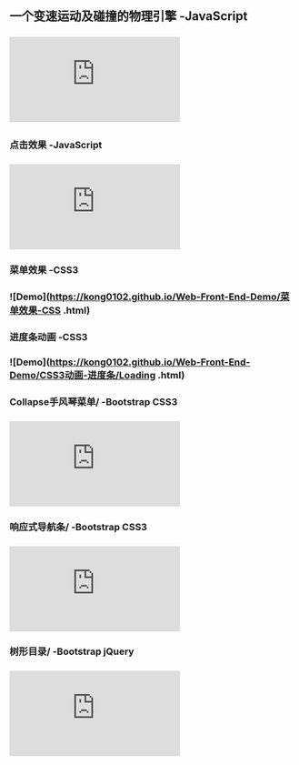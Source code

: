 ## 一个变速运动及碰撞的物理引擎 -JavaScript
### ![Demo](https://kong0102.github.io/Web-Front-End-Demo/变速运动物理模拟引擎-JavaScript/变速运动及碰撞物理引擎.html)  

### 点击效果 -JavaScript
### ![Demo](https://kong0102.github.io/Web-Front-End-Demo/点击效果-JavaScript.html)  

### 菜单效果 -CSS3
### ![Demo](https://kong0102.github.io/Web-Front-End-Demo/菜单效果-CSS .html)  

### 进度条动画 -CSS3
### ![Demo](https://kong0102.github.io/Web-Front-End-Demo/CSS3动画-进度条/Loading .html)

### Collapse手风琴菜单/ -Bootstrap CSS3
### ![Demo](https://kong0102.github.io/Web-Front-End-Demo/Collapse手风琴菜单/Collapse手风琴菜单.html)

### 响应式导航条/ -Bootstrap CSS3
### ![Demo](https://kong0102.github.io/Web-Front-End-Demo/响应式导航栏/响应式导航栏.html)

### 树形目录/ -Bootstrap jQuery
### ![Demo](https://kong0102.github.io/Web-Front-End-Demo/树形目录/树形目录.html)
